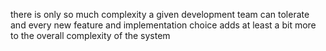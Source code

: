 there is only so much complexity a given development team can tolerate and every new feature and implementation choice adds at least a bit more to the overall complexity of the system